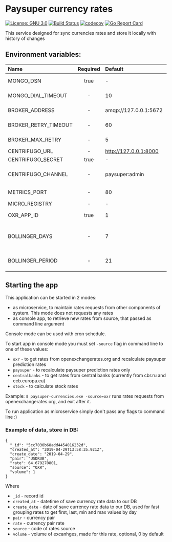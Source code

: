 # Paysuper currency rates
[![License: GNU 3.0](https://img.shields.io/badge/License-GNU3.0-green.svg)](https://opensource.org/licenses/GNU3.0)
[![Build Status](https://travis-ci.org/paysuper/paysuper-currencies.svg?branch=master)](https://travis-ci.org/paysuper/paysuper-currencies) 
[![codecov](https://codecov.io/gh/paysuper/paysuper-currencies/branch/master/graph/badge.svg)](https://codecov.io/gh/paysuper/paysuper-currencies)
[![Go Report Card](https://goreportcard.com/badge/github.com/paysuper/paysuper-currencies)](https://goreportcard.com/report/github.com/paysuper/paysuper-currencies)

This service designed for sync currencies rates and store it locally with history of changes

## Environment variables:

| Name                                 | Required | Default                  | Description                                                                         |
|:-------------------------------------|:--------:|:-------------------------|:------------------------------------------------------------------------------------|
| MONGO_DSN                            | true     | -                        | MongoBD DSN connection string                                                       |
| MONGO_DIAL_TIMEOUT                   | -        | 10                       | MongoBD dial timeout in seconds                                                     |
| BROKER_ADDRESS                       | -        | amqp://127.0.0.1:5672    | RabbitMQ broker address                                                             |
| BROKER_RETRY_TIMEOUT                 | -        | 60                       | RabbitMQ broker retry timeout                                                       |
| BROKER_MAX_RETRY                     | -        | 5                        | RabbitMQ broker max retry count                                                     |
| CENTRIFUGO_URL                       | -        | http://127.0.0.1:8000    | Centrifugo url                                                                      |
| CENTRIFUGO_SECRET                    | true     | -                        | Centrifugo secret key                                                               |
| CENTRIFUGO_CHANNEL                   | -        | paysuper:admin           | Centrifugo channel name to send alert notifications to admins                       |
| METRICS_PORT                         | -        | 80                       | Port for metrics and health check                                                   |
| MICRO_REGISTRY                       | -        | -                        | Microservices registry                                                              |
| OXR_APP_ID                           | true     | 1                        | API App id for openexchangerates.org                                                |
| BOLLINGER_DAYS                       | -        | 7                        | Number of days for plot Bollinger functions to calculate Paysuper Prediction Rates  |
| BOLLINGER_PERIOD                     | -        | 21                       | Number of days in period for each Bollinger function                                |



## Starting the app

This application can be started in 2 modes:

* as microservice, to maintain rates requests from other components of system. This mode does not requests any rates
* as console app, to retrieve new rates from source, that passed as command line argument

Console mode can be used with cron schedule.

To start app in console mode you must set `-source` flag in command line to one of these values:

- `oxr` - to get rates from openexchangerates.org and recalculate paysuper prediction rates
- `paysuper` - to recalculate paysuper prediction rates only
- `centralbanks` - to get rates from central banks (currently from cbr.ru and ecb.europa.eu)
- `stock` - to calculate stock rates

Example: `$ paysuper-currencies.exe -source=oxr` runs rates requests from openexchangerates.org, and exit after it.

To run application as microservice simply don't pass any flags to command line :)  

### Example of data, store in DB:

```
{
  "_id": "5cc7030b68add4454016232d",
  "created_at": "2019-04-29T13:58:35.921Z",
  "create_date": "2019-04-29",
  "pair": "USDRUB",
  "rate": 64.679270801,
  "source": "OXR",
  "volume": 1
}
```
Where
* `_id` - record id
* `created_at` - datetime of save currency rate data to our DB
* `create_date` - date of save currency rate data to our DB, used for fast grouping rates to get first, last, min and max values by day
* `pair` - currency pair
* `rate` - currency pair rate
* `source` - code of rates source
* `volume` - volume of excanhges, made for this rate, optional, 0 by default
